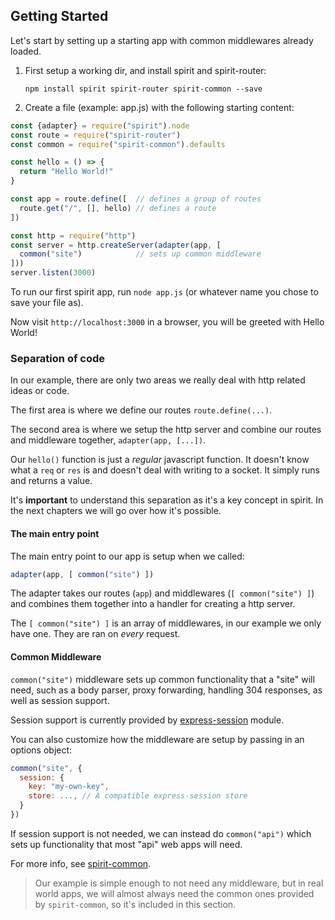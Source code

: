 ## Getting Started

Let's start by setting up a starting app with common middlewares already loaded.

1. First setup a working dir, and install spirit and spirit-router: 

   `npm install spirit spirit-router spirit-common --save`

2. Create a file (example: app.js) with the following starting content:

```js
const {adapter} = require("spirit").node
const route = require("spirit-router")
const common = require("spirit-common").defaults

const hello = () => {
  return "Hello World!"
}

const app = route.define([  // defines a group of routes
  route.get("/", [], hello) // defines a route
])

const http = require("http")
const server = http.createServer(adapter(app, [
  common("site")            // sets up common middleware
]))
server.listen(3000)
```

To run our first spirit app, run `node app.js` (or whatever name you chose to save your file as).

Now visit `http://localhost:3000` in a browser, you will be greeted with Hello World!

### Separation of code
In our example, there are only two areas we really deal with http related ideas or code.

The first area is where we define our routes `route.define(...)`.

The second area is where we setup the http server and combine our routes and middleware together, `adapter(app, [...])`.

Our `hello()` function is just a _regular_ javascript function. It doesn't know what a `req` or `res` is and doesn't deal with writing to a socket. It simply runs and returns a value.

It's __important__ to understand this separation as it's a key concept in spirit. In the next chapters we will go over how it's possible.

#### The main entry point

The main entry point to our app is setup when we called:
```js
adapter(app, [ common("site") ])
```
The adapter takes our routes (`app`) and middlewares (`[ common("site") ]`) and combines them together into a  handler for creating a http server.

The `[ common("site") ]` is an array of middlewares, in our example we only have one. They are ran on _every_ request.

#### Common Middleware

`common("site")` middleware sets up common functionality that a "site" will need, such as a body parser, proxy forwarding, handling 304 responses, as well as session support.

Session support is currently provided by [express-session](https://www.npmjs.com/package/express-session) module.

You can also customize how the middleware are setup by passing in an options object:
```js
common("site", {
  session: {
    key: "my-own-key",
    store: ..., // A compatible express-session store 
  }
})
```
If session support is not needed, we can instead do `common("api")` which sets up functionality that most "api" web apps will need.

For more info, see [spirit-common](https://github.com/spirit-js/spirit-common).

> Our example is simple enough to not need any middleware, but in real world apps, we will almost always need the common ones provided by `spirit-common`, so it's included in this section.




